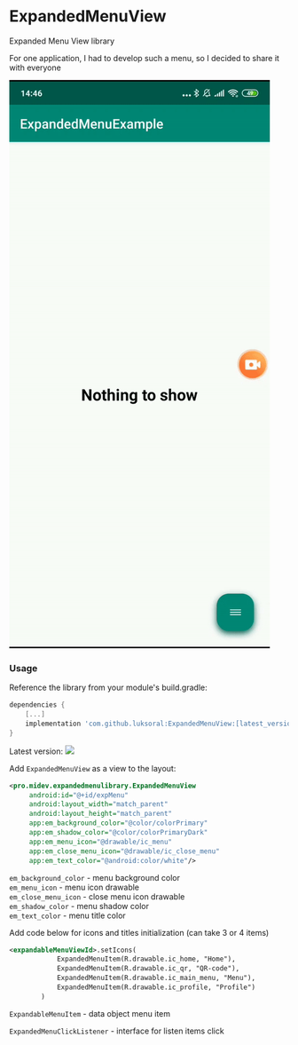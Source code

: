# ExpandedMenuView
Expanded Menu View library

For one application, I had to develop such a menu, so I decided to share it with everyone

![simple](images/expandedmenuview.gif)

### Usage

Reference the library from your module's build.gradle:

``` gradle
dependencies {
    [...]
    implementation 'com.github.luksoral:ExpandedMenuView:[latest_version]'
}
```

Latest version: [![](https://jitpack.io/v/luksoral/ExpandedMenuView.svg)](https://jitpack.io/#luksoral/ExpandedMenuView)

Add `ExpandedMenuView` as a view to the layout:

``` xml
<pro.midev.expandedmenulibrary.ExpandedMenuView
     android:id="@+id/expMenu"
     android:layout_width="match_parent"
     android:layout_height="match_parent"
     app:em_background_color="@color/colorPrimary"
     app:em_shadow_color="@color/colorPrimaryDark"
     app:em_menu_icon="@drawable/ic_menu"
     app:em_close_menu_icon="@drawable/ic_close_menu"
     app:em_text_color="@android:color/white"/>
```

`em_background_color` - menu background color\
`em_menu_icon` - menu icon drawable\
`em_close_menu_icon` - close menu icon drawable\
`em_shadow_color` - menu shadow color\
`em_text_color` - menu title color

Add code below for icons and titles initialization (can take 3 or 4 items)

``` xml
<expandableMenuViewId>.setIcons(
            ExpandedMenuItem(R.drawable.ic_home, "Home"),
            ExpandedMenuItem(R.drawable.ic_qr, "QR-code"),
            ExpandedMenuItem(R.drawable.ic_main_menu, "Menu"),
            ExpandedMenuItem(R.drawable.ic_profile, "Profile")
        )
```

`ExpandableMenuItem` - data object menu item

`ExpandedMenuClickListener` - interface for listen items click
